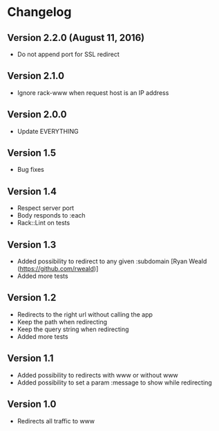 Changelog
=========

Version 2.2.0 (August 11, 2016)
-----------------------------

* Do not append port for SSL redirect

Version 2.1.0
-----------------------------

* Ignore rack-www when request host is an IP address

Version 2.0.0
-----------------------------

* Update EVERYTHING

Version 1.5
-----------------------------

* Bug fixes

Version 1.4
-----------------------------

* Respect server port
* Body responds to :each
* Rack::Lint on tests

Version 1.3
-----------------------------

* Added possibility to redirect to any given :subdomain [Ryan Weald (https://github.com/rweald)]
* Added more tests

Version 1.2
-----------------------------

* Redirects to the right url without calling the app
* Keep the path when redirecting
* Keep the query string when redirecting
* Added more tests

Version 1.1
-----------------------------

* Added possibility to redirects with www or without www
* Added possibility to set a param :message to show while redirecting

Version 1.0
-----------------------------

* Redirects all traffic to www
